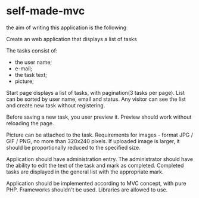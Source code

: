 # self-made-mvc
the aim of writing this application is the following

Create an web application that displays a list of tasks

The tasks consist of:
- the user name;
- e-mail;
- the task text;
- picture;

Start page displays a list of tasks, with pagination(3 tasks per page). List can be sorted by user name, email and status.
Any visitor can see the list and create new task without registering.

Before saving a new task, you user preview it. Preview should work without reloading the page.

Picture can be attached to the task. Requirements for images - format JPG / GIF / PNG, no more than 320х240 pixels.
If uploaded image is larger, it should be proportionally reduced to the specified size.

Application should have administration entry. The administrator should have the ability to edit the text of the task and mark as completed.
Completed tasks are displayed in the general list  with the appropriate mark.

Application should be implemented according to MVC concept, with pure PHP. Frameworks shouldn't be used. Libraries are allowed to use.

